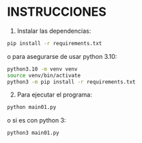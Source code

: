 # INSTRUCCIONES

1. Instalar las dependencias:

```bash
pip install -r requirements.txt
```
o para asegurarse de usar python 3.10:

```bash
python3.10 -m venv venv
source venv/bin/activate
python3 -m pip install -r requirements.txt
```

2. Para ejecutar el programa:

```bash
python main01.py
```

o si es con python 3:

```bash
python3 main01.py
```

